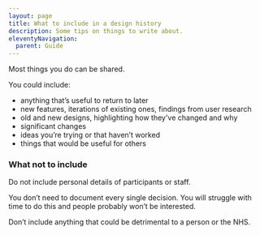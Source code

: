 ```yaml
---
layout: page
title: What to include in a design history
description: Some tips on things to write about.
eleventyNavigation:
  parent: Guide
---
```


Most things you do can be shared.

You could include:

* anything that’s useful to return to later
* new features, iterations of existing ones, findings from user research
* old and new designs, highlighting how they've changed and why
* significant changes
* ideas you’re trying or that haven’t worked
* things that would be useful for others

### What not to include

Do not include personal details of participants or staff.

You don’t need to document every single decision. You will struggle with time to do this and people probably won’t be interested.

Don’t include anything that could be detrimental to a person or the NHS.
